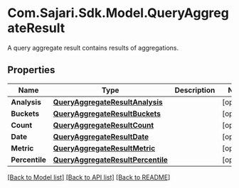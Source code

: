 # Com.Sajari.Sdk.Model.QueryAggregateResult
A query aggregate result contains results of aggregations.

## Properties

Name | Type | Description | Notes
------------ | ------------- | ------------- | -------------
**Analysis** | [**QueryAggregateResultAnalysis**](QueryAggregateResultAnalysis.md) |  | [optional] 
**Buckets** | [**QueryAggregateResultBuckets**](QueryAggregateResultBuckets.md) |  | [optional] 
**Count** | [**QueryAggregateResultCount**](QueryAggregateResultCount.md) |  | [optional] 
**Date** | [**QueryAggregateResultDate**](QueryAggregateResultDate.md) |  | [optional] 
**Metric** | [**QueryAggregateResultMetric**](QueryAggregateResultMetric.md) |  | [optional] 
**Percentile** | [**QueryAggregateResultPercentile**](QueryAggregateResultPercentile.md) |  | [optional] 

[[Back to Model list]](../README.md#documentation-for-models) [[Back to API list]](../README.md#documentation-for-api-endpoints) [[Back to README]](../README.md)

